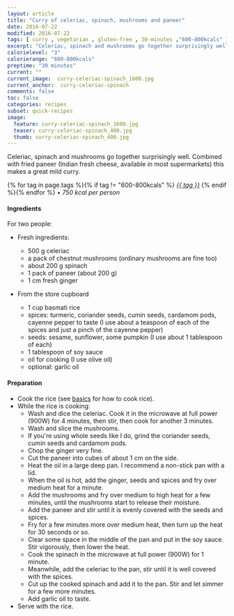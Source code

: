 ```yaml
---
layout: article
title: "Curry of celeriac, spinach, mushrooms and paneer"
date: 2016-07-22
modified: 2016-07-22
tags: [ curry , vegetarian , gluten-free , 30-minutes ,"600-800kcals" ]
excerpt: "Celeriac, spinach and mushrooms go together surprisingly well. Combined with ..."
calorielevel: "3"
calorierange: "600-800kcals"
preptime: "30 minutes"
current: ""
current_image:  curry-celeriac-spinach_1600.jpg
current_anchor:  curry-celeriac-spinach
comments: false
toc: false
categories: recipes
subset: quick-recipes
image:
  feature: curry-celeriac-spinach_1600.jpg
  teaser: curry-celeriac-spinach_400.jpg
  thumb: curry-celeriac-spinach_400.jpg
---
```




Celeriac, spinach and mushrooms go together surprisingly well. Combined with fried paneer (Indian fresh cheese, available in most supermarkets) this makes a great mild curry.   


{% for tag in page.tags %}{% if tag != "600-800kcals" %}&nbsp;<a class="post-tag" href="{{ site.url}}/tags/#{{ tag }}">_{{ tag }}_</a>&nbsp;{% endif %}{% endfor %} &bull;&nbsp;<em>750&nbsp;kcal&nbsp;per&nbsp;person</em>&nbsp;&nbsp;<a href="{{ site.url}}/tags/#600-800kcals"><img src="{{ site.url }}/images/battery_lvl_3.png" style="height:1.0em;"></a>

#### Ingredients

For two people:

- Fresh ingredients:
  - 500 g celeriac
  - a pack of chestnut mushrooms (ordinary mushrooms are fine too)
  - about 200 g spinach
  - 1 pack of paneer (about 200 g)
  - 1 cm fresh ginger

- From the store cupboard  
  - 1 cup basmati rice
  - spices: turmeric, coriander seeds, cumin seeds, cardamom pods, cayenne pepper to taste (I use about a teaspoon of each of the spices and just a pinch of the cayenne pepper)
  - seeds: sesame, sunflower, some pumpkin (I use about 1 tablespoon of each)
  - 1 tablespoon of soy sauce
  - oil for cooking (I use olive oil)
  - optional: garlic oil

#### Preparation

* Cook the rice (see <a href="{{ site.url }}/basics">basics</a> for how to cook rice).
* While the rice is cooking:
  - Wash and dice the celeriac. Cook it in the microwave at full power (900W) for 4 minutes, then stir, then cook for another 3 minutes.
  - Wash and slice the mushrooms.
  - If you're using whole seeds like I do, grind the coriander seeds, cumin seeds and cardamom pods.
  - Chop the ginger very fine.
  - Cut the paneer into cubes of about 1 cm on the side.
  - Heat the oil in a large deep pan. I recommend a non-stick pan with a lid.
  - When the oil is hot, add the ginger, seeds and spices and fry over medium heat for a minute.
  - Add the mushrooms and fry over medium to high heat for a few minutes, until the mushrooms start to release their moisture.
  - Add the paneer and stir until it is evenly covered with the seeds and spices.
  - Fry for a few minutes more over medium heat, then turn up the heat for 30 seconds or so.
  - Clear some space in the middle of the pan and put in the soy sauce. Stir vigorously, then lower the heat.
  - Cook the spinach in the microwave at full power (900W) for 1 minute.
  - Meanwhile, add the celeriac to the pan, stir until it is well covered with the spices.
  - Cut up the cooked spinach and add it to the pan. Stir and let simmer for a few more minutes.
  - Add garlic oil to taste.
* Serve with the rice.
